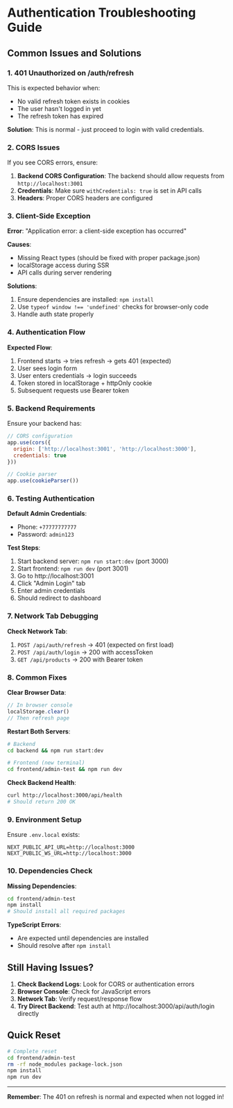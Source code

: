 # Authentication Troubleshooting Guide

## Common Issues and Solutions

### 1. 401 Unauthorized on /auth/refresh

This is expected behavior when:
- No valid refresh token exists in cookies
- The user hasn't logged in yet
- The refresh token has expired

**Solution**: This is normal - just proceed to login with valid credentials.

### 2. CORS Issues

If you see CORS errors, ensure:

1. **Backend CORS Configuration**: The backend should allow requests from `http://localhost:3001`
2. **Credentials**: Make sure `withCredentials: true` is set in API calls
3. **Headers**: Proper CORS headers are configured

### 3. Client-Side Exception

**Error**: "Application error: a client-side exception has occurred"

**Causes**:
- Missing React types (should be fixed with proper package.json)
- localStorage access during SSR
- API calls during server rendering

**Solutions**:
1. Ensure dependencies are installed: `npm install`
2. Use `typeof window !== 'undefined'` checks for browser-only code
3. Handle auth state properly

### 4. Authentication Flow

**Expected Flow**:
1. Frontend starts → tries refresh → gets 401 (expected)
2. User sees login form
3. User enters credentials → login succeeds
4. Token stored in localStorage + httpOnly cookie
5. Subsequent requests use Bearer token

### 5. Backend Requirements

Ensure your backend has:

```javascript
// CORS configuration
app.use(cors({
  origin: ['http://localhost:3001', 'http://localhost:3000'],
  credentials: true
}))

// Cookie parser
app.use(cookieParser())
```

### 6. Testing Authentication

**Default Admin Credentials**:
- Phone: `+77777777777`
- Password: `admin123`

**Test Steps**:
1. Start backend server: `npm run start:dev` (port 3000)
2. Start frontend: `npm run dev` (port 3001)
3. Go to http://localhost:3001
4. Click "Admin Login" tab
5. Enter admin credentials
6. Should redirect to dashboard

### 7. Network Tab Debugging

**Check Network Tab**:
1. `POST /api/auth/refresh` → 401 (expected on first load)
2. `POST /api/auth/login` → 200 with accessToken
3. `GET /api/products` → 200 with Bearer token

### 8. Common Fixes

**Clear Browser Data**:
```javascript
// In browser console
localStorage.clear()
// Then refresh page
```

**Restart Both Servers**:
```bash
# Backend
cd backend && npm run start:dev

# Frontend (new terminal)
cd frontend/admin-test && npm run dev
```

**Check Backend Health**:
```bash
curl http://localhost:3000/api/health
# Should return 200 OK
```

### 9. Environment Setup

Ensure `.env.local` exists:
```env
NEXT_PUBLIC_API_URL=http://localhost:3000
NEXT_PUBLIC_WS_URL=http://localhost:3000
```

### 10. Dependencies Check

**Missing Dependencies**:
```bash
cd frontend/admin-test
npm install
# Should install all required packages
```

**TypeScript Errors**:
- Are expected until dependencies are installed
- Should resolve after `npm install`

## Still Having Issues?

1. **Check Backend Logs**: Look for CORS or authentication errors
2. **Browser Console**: Check for JavaScript errors
3. **Network Tab**: Verify request/response flow
4. **Try Direct Backend**: Test auth at http://localhost:3000/api/auth/login directly

## Quick Reset

```bash
# Complete reset
cd frontend/admin-test
rm -rf node_modules package-lock.json
npm install
npm run dev
```

---

**Remember**: The 401 on refresh is normal and expected when not logged in!
